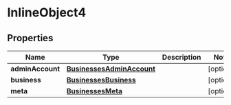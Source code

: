 

# InlineObject4


## Properties

Name | Type | Description | Notes
------------ | ------------- | ------------- | -------------
**adminAccount** | [**BusinessesAdminAccount**](BusinessesAdminAccount.md) |  |  [optional]
**business** | [**BusinessesBusiness**](BusinessesBusiness.md) |  |  [optional]
**meta** | [**BusinessesMeta**](BusinessesMeta.md) |  |  [optional]



